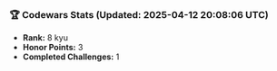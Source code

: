 ### 🏆 Codewars Stats (Updated: 2025-04-12 20:08:06 UTC)

- **Rank:** 8 kyu
- **Honor Points:** 3
- **Completed Challenges:** 1
